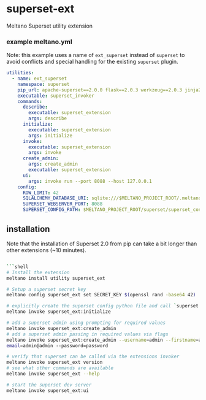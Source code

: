 # superset-ext

Meltano Superset utility extension

### example meltano.yml

Note: this example uses a name of `ext_superset` instead of `superset` to avoid conflicts and special handling for the
existing `superset` plugin.

```yaml
utilities:
  - name: ext_superset
    namespace: superset
    pip_url: apache-superset==2.0.0 flask==2.0.3 werkzeug==2.0.3 jinja2==3.0.1 wtforms==2.3.3 git+https://github.com/meltano/superset-ext.git@feat/init-extension-take2
    executable: superset_invoker
    commands:
      describe:
        executable: superset_extension
        args: describe
      initialize:
        executable: superset_extension
        args: initialize
      invoke:
        executable: superset_extension
        args: invoke
      create_admin:
        args: create_admin
        executable: superset_extension
      ui:
        args: invoke run --port 8088 --host 127.0.0.1
    config:
      ROW_LIMIT: 42
      SQLALCHEMY_DATABASE_URI: sqlite:///$MELTANO_PROJECT_ROOT/.meltano/utilities/superset/superset.db
      SUPERSET_WEBSERVER_PORT: 8088
      SUPERSET_CONFIG_PATH: $MELTANO_PROJECT_ROOT/superset/superset_config.py
```

## installation

Note that the installation of Superset 2.0 from pip can take a bit longer than other extensions (~10 minutes).

```bash

```shell
# Install the extension
meltano install utility superset_ext

# Setup a superset secret key
meltano config superset_ext set SECRET_KEY $(openssl rand -base64 42)

# explicitly create the superset config python file and call `superset db upgrade`
meltano invoke superset_ext:initialize

# add a superset admin using prompting for required values
meltano invoke superset_ext:create_admin
# add a superset admin passing in required values via flags
meltano invoke superset_ext:create_admin --username=admin --firstname=admin --lastname=admin --
email=admin@admin --password=password

# verify that superset can be called via the extensions invoker
meltano invoke superset_ext version
# see what other commands are available
meltano invoke superset_ext --help

# start the superset dev server
meltano invoke superset_ext:ui
```
